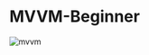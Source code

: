 # MVVM-Beginner

![mvvm](https://user-images.githubusercontent.com/26628508/169647779-9218b6f5-7b43-4c08-ae64-7558f1c479ee.png)
